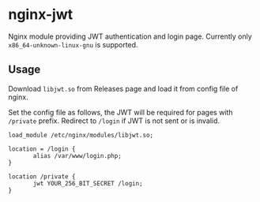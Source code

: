 # nginx-jwt

Nginx module providing JWT authentication and login page. Currently only `x86_64-unknown-linux-gnu` is supported.

## Usage

Download `libjwt.so` from Releases page and load it from config file of nginx.

Set the config file as follows, the JWT will be required for pages with `/private` prefix. Redirect to `/login` if JWT is not sent or is invalid. 

```
load_module /etc/nginx/modules/libjwt.so;

location = /login {
       alias /var/www/login.php;
}

location /private {
       jwt YOUR_256_BIT_SECRET /login;
}
```
